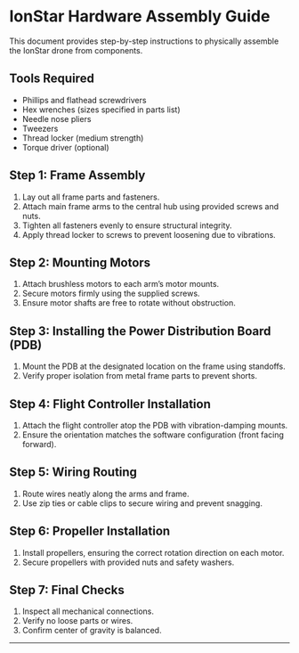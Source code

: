 # IonStar Hardware Assembly Guide

This document provides step-by-step instructions to physically assemble the IonStar drone from components.

## Tools Required

- Phillips and flathead screwdrivers
- Hex wrenches (sizes specified in parts list)
- Needle nose pliers
- Tweezers
- Thread locker (medium strength)
- Torque driver (optional)

## Step 1: Frame Assembly

1. Lay out all frame parts and fasteners.
2. Attach main frame arms to the central hub using provided screws and nuts.
3. Tighten all fasteners evenly to ensure structural integrity.
4. Apply thread locker to screws to prevent loosening due to vibrations.

## Step 2: Mounting Motors

1. Attach brushless motors to each arm’s motor mounts.
2. Secure motors firmly using the supplied screws.
3. Ensure motor shafts are free to rotate without obstruction.

## Step 3: Installing the Power Distribution Board (PDB)

1. Mount the PDB at the designated location on the frame using standoffs.
2. Verify proper isolation from metal frame parts to prevent shorts.

## Step 4: Flight Controller Installation

1. Attach the flight controller atop the PDB with vibration-damping mounts.
2. Ensure the orientation matches the software configuration (front facing forward).

## Step 5: Wiring Routing

1. Route wires neatly along the arms and frame.
2. Use zip ties or cable clips to secure wiring and prevent snagging.

## Step 6: Propeller Installation

1. Install propellers, ensuring the correct rotation direction on each motor.
2. Secure propellers with provided nuts and safety washers.

## Step 7: Final Checks

1. Inspect all mechanical connections.
2. Verify no loose parts or wires.
3. Confirm center of gravity is balanced.

---

